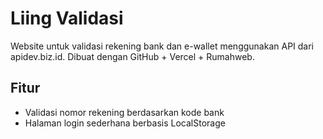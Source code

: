 # Liing Validasi

Website untuk validasi rekening bank dan e-wallet menggunakan API dari apidev.biz.id. Dibuat dengan GitHub + Vercel + Rumahweb.

## Fitur
- Validasi nomor rekening berdasarkan kode bank
- Halaman login sederhana berbasis LocalStorage